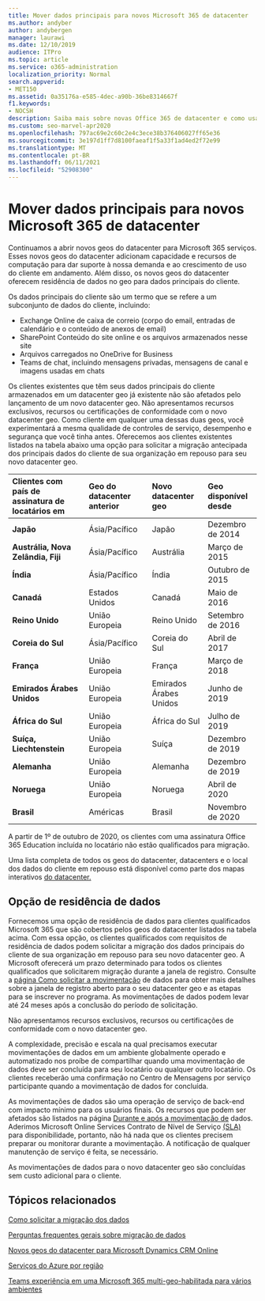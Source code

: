 ```yaml
---
title: Mover dados principais para novos Microsoft 365 de datacenter
ms.author: andyber
author: andybergen
manager: laurawi
ms.date: 12/10/2019
audience: ITPro
ms.topic: article
ms.service: o365-administration
localization_priority: Normal
search.appverid:
- MET150
ms.assetid: 0a35176a-e585-4dec-a90b-36be8314667f
f1.keywords:
- NOCSH
description: Saiba mais sobre novas Office 365 de datacenter e como usar a opção de residência de dados para solicitar uma movimentação de seus dados principais para um novo geo.
ms.custom: seo-marvel-apr2020
ms.openlocfilehash: 797ac69e2c60c2e4c3ece38b376406027ff65e36
ms.sourcegitcommit: 3e197d1ff7d8100faeaf1f5a33f1ad4ed2f72e99
ms.translationtype: MT
ms.contentlocale: pt-BR
ms.lasthandoff: 06/11/2021
ms.locfileid: "52908300"
---
```

# <a name="moving-core-data-to-new-microsoft-365-datacenter-geos"></a>Mover dados principais para novos Microsoft 365 de datacenter

Continuamos a abrir novos geos do datacenter para Microsoft 365 serviços. Esses novos geos do datacenter adicionam capacidade e recursos de computação para dar suporte à nossa demanda e ao crescimento de uso do cliente em andamento. Além disso, os novos geos do datacenter oferecem residência de dados no geo para dados principais do cliente. 

Os dados principais do cliente são um termo que se refere a um subconjunto de dados do cliente, incluindo: 
- Exchange Online de caixa de correio (corpo do email, entradas de calendário e o conteúdo de anexos de email)
- SharePoint Conteúdo do site online e os arquivos armazenados nesse site
- Arquivos carregados no OneDrive for Business
- Teams de chat, incluindo mensagens privadas, mensagens de canal e imagens usadas em chats
  
Os clientes existentes que têm seus dados principais do cliente armazenados em um datacenter geo já existente não são afetados pelo lançamento de um novo datacenter geo. Não apresentamos recursos exclusivos, recursos ou certificações de conformidade com o novo datacenter geo. Como cliente em qualquer uma dessas duas geos, você experimentará a mesma qualidade de controles de serviço, desempenho e segurança que você tinha antes. Oferecemos aos clientes existentes listados na tabela abaixo uma opção para solicitar a migração antecipada dos principais dados do cliente de sua organização em repouso para seu novo datacenter geo.
  
|**Clientes com país de assinatura de locatários em**|**Geo do datacenter anterior**|**Novo datacenter geo**|**Geo disponível desde**|
|:-----|:-----|:-----|:-----|
|**Japão**| Ásia/Pacífico | Japão | Dezembro de 2014 |
|**Austrália, Nova Zelândia, Fiji**| Ásia/Pacífico | Austrália | Março de 2015 |
|**Índia**| Ásia/Pacífico | Índia | Outubro de 2015 |
|**Canadá**| Estados Unidos | Canadá | Maio de 2016 |
|**Reino Unido**| União Europeia | Reino Unido | Setembro de 2016 |
|**Coreia do Sul**| Ásia/Pacífico | Coreia do Sul | Abril de 2017 |
|**França**| União Europeia | França | Março de 2018 |
|**Emirados Árabes Unidos**| União Europeia | Emirados Árabes Unidos | Junho de 2019 |
|**África do Sul**| União Europeia | África do Sul | Julho de 2019 |
|**Suíça, Liechtenstein**| União Europeia | Suíça | Dezembro de 2019 |
|**Alemanha**| União Europeia | Alemanha | Dezembro de 2019 |
|**Noruega**| União Europeia | Noruega | Abril de 2020 |
|**Brasil**| Américas | Brasil | Novembro de 2020 |

A partir de 1º de outubro de 2020, os clientes com uma assinatura Office 365 Education incluída no locatário não estão qualificados para migração.

Uma lista completa de todos os geos do datacenter, datacenters e o local dos dados do cliente em repouso está disponível como parte dos mapas interativos [do datacenter.](https://office.com/datamaps) 
  
## <a name="data-residency-option"></a>Opção de residência de dados

Fornecemos uma opção de residência de dados para clientes qualificados Microsoft 365 que são cobertos pelos geos do datacenter listados na tabela acima. Com essa opção, os clientes qualificados com requisitos de residência de dados podem solicitar a migração dos dados principais do cliente de sua organização em repouso para seu novo datacenter geo.  A Microsoft oferecerá um prazo determinado para todos os clientes qualificados que solicitarem migração durante a janela de registro.  Consulte a [página Como solicitar a movimentação](request-your-data-move.md) de dados para obter mais detalhes sobre a janela de registro aberto para o seu datacenter geo e as etapas para se inscrever no programa.  As movimentações de dados podem levar até 24 meses após a conclusão do período de solicitação.

Não apresentamos recursos exclusivos, recursos ou certificações de conformidade com o novo datacenter geo.
    
A complexidade, precisão e escala na qual precisamos executar movimentações de dados em um ambiente globalmente operado e automatizado nos proíbe de compartilhar quando uma movimentação de dados deve ser concluída para seu locatário ou qualquer outro locatário. Os clientes receberão uma confirmação no Centro de Mensagens por serviço participante quando a movimentação de dados for concluída. 
    
As movimentações de dados são uma operação de serviço de back-end com impacto mínimo para os usuários finais. Os recursos que podem ser afetados são listados na página [Durante e após a movimentação de](during-and-after-your-data-move.md) dados. Aderimos Microsoft Online Services Contrato de Nível de Serviço [(SLA)](https://go.microsoft.com/fwlink/p/?LinkId=523897) para disponibilidade, portanto, não há nada que os clientes precisem preparar ou monitorar durante a movimentação. A notificação de qualquer manutenção de serviço é feita, se necessário. 

As movimentações de dados para o novo datacenter geo são concluídas sem custo adicional para o cliente.
    
## <a name="related-topics"></a>Tópicos relacionados 
 
[Como solicitar a migração dos dados](request-your-data-move.md)
    
[Perguntas frequentes gerais sobre migração de dados](data-move-faq.yml)
  
[Novos geos do datacenter para Microsoft Dynamics CRM Online](/power-platform/admin/new-datacenter-regions)
  
[Serviços do Azure por região](https://azure.microsoft.com/regions/)

[Teams experiência em uma Microsoft 365 multi-geo-habilitada para vários ambientes](/microsoftteams/teams-experience-o365odb-spo-multi-geo)
